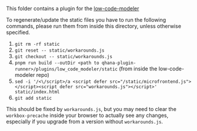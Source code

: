 This folder contains a plugin for the [low-code-modeler](https://github.com/LEQO-Framework/low-code-modeler)

To regenerate/update the static files you have to run the following commands,
please run them from inside this directory, unless otherwise specified.

1. `git rm -rf static`
2. `git reset -- static/workarounds.js`
3. `git checkout -- static/workarounds.js`
4. `pnpm run build --outDir <path to qhana-plugin-runner>/plugins/low_code_modeler/static` (from inside the low-code-modeler repo)
5. `sed -i '/<\/script>/a <script defer src="/static/microfrontend.js"></script><script defer src="workarounds.js"></script>' static/index.html`
6. `git add static`

This should be fixed by `workarounds.js`, but you may need to clear the
`workbox-precache` inside your browser to actually see any changes,
especially if you upgrade from a version without `workarounds.js`.

